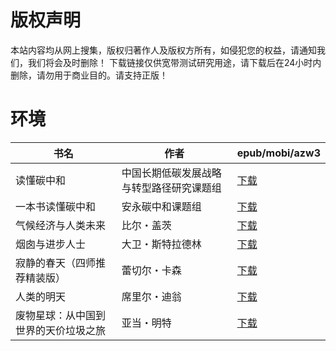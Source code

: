# 版权声明

本站内容均从网上搜集，版权归著作人及版权方所有，如侵犯您的权益，请通知我们，我们将会及时删除！ 下载链接仅供宽带测试研究用途，请下载后在24小时内删除，请勿用于商业目的。请支持正版！

# 环境

| 书名 | 作者 | epub/mobi/azw3 |
| --- | --- | --- |
| 读懂碳中和 | 中国长期低碳发展战略与转型路径研究课题组 | [下载](https://url89.ctfile.com/f/31084289-1375498108-447de0?p=8866) |
| 一本书读懂碳中和 | 安永碳中和课题组 | [下载](https://url89.ctfile.com/f/31084289-1375507366-f36283?p=8866) |
| 气候经济与人类未来 | 比尔・盖茨 | [下载](https://url89.ctfile.com/f/31084289-1375512229-68d76f?p=8866) |
| 烟囱与进步人士 | 大卫・斯特拉德林 | [下载](https://url89.ctfile.com/f/31084289-1375512436-c178c9?p=8866) |
| 寂静的春天（四师推荐精装版） | 蕾切尔・卡森 | [下载](https://url89.ctfile.com/f/31084289-1357032802-2197eb?p=8866) |
| 人类的明天 | 席里尔・迪翁 | [下载](https://url89.ctfile.com/f/31084289-1357022440-689a22?p=8866) |
| 废物星球：从中国到世界的天价垃圾之旅 | 亚当・明特 | [下载](https://url89.ctfile.com/f/31084289-1357014730-c288c9?p=8866) |

